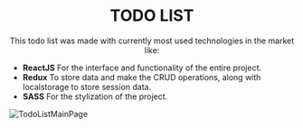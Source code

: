 <h1 style='text-align: center'>TODO LIST</h1>

<p style='text-align: center'>This todo list was made with currently most used technologies in the market like: </p>

- **ReactJS**
  For the interface and functionality of the entire project.
- **Redux**
  To store data and make the CRUD operations, along with localstorage to store session data.
- **SASS**
  For the stylization of the project.

![TodoListMainPage](https://www.dropbox.com/s/837gk5dkhj6dvnv/todolist-main-page.png)

